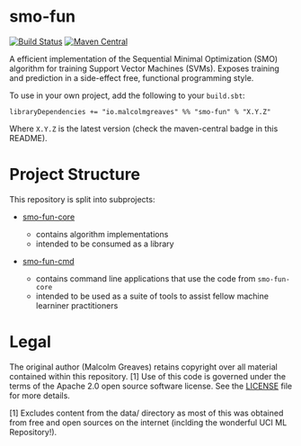 # smo-fun
[![Build Status](https://travis-ci.org/malcolmgreaves/smo-fun.svg?branch=master)](https://travis-ci.org/malcolmgreaves/smo-fun) [![Maven Central](https://maven-badges.herokuapp.com/maven-central/io.malcolmgreaves/smo-fun-core_2.11/badge.svg?style=plastic)](https://maven-badges.herokuapp.com/maven-central/io.malcolmgreaves/smo-fun_2.11)

A efficient implementation of the Sequential Minimal Optimization (SMO) algorithm for training Support Vector Machines (SVMs). Exposes training and prediction in a side-effect free, functional programming style.

To use in your own project, add the following to your `build.sbt`:
```
libraryDependencies += "io.malcolmgreaves" %% "smo-fun" % "X.Y.Z"
```
Where `X.Y.Z` is the latest version (check the maven-central badge in this README). 

# Project Structure

This repository is split into subprojects:

* [smo-fun-core](https://github.com/malcolmgreaves/smo-fun/tree/master/smo-fun-core)
  * contains algorithm implementations
  * intended to be consumed as a library
  
* [smo-fun-cmd](https://github.com/malcolmgreaves/smo-fun/tree/master/smo-fun-cmd)
  * contains command line applications that use the code from `smo-fun-core`
  * intended to be used as a suite of tools to assist fellow machine learniner practitioners

# Legal

The original author (Malcolm Greaves) retains copyright over all material contained within this repository. [1] Use of this code is governed under the terms of the Apache 2.0 open source software license. See the [LICENSE](./LICENSE) file for more details.



[1] Excludes content from the data/ directory as most of this was obtained from free and open sources on the internet (inclding the wonderful UCI ML Repository!). 
